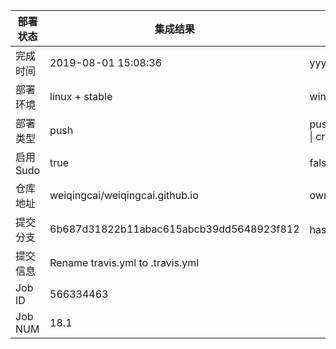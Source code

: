 部署状态 | 集成结果 | 参考值
---|---|---
完成时间 | 2019-08-01 15:08:36 | yyyy-mm-dd hh:mm:ss
部署环境 | linux + stable | window \| linux + stable
部署类型 | push | push \| pull_request \| api \| cron
启用Sudo | true | false \| true
仓库地址 | weiqingcai/weiqingcai.github.io | owner_name/repo_name
提交分支 | 6b687d31822b11abac615abcb39dd5648923f812 | hash 16位
提交信息 | Rename travis.yml to .travis.yml |
Job ID   | 566334463 |
Job NUM  | 18.1 |
